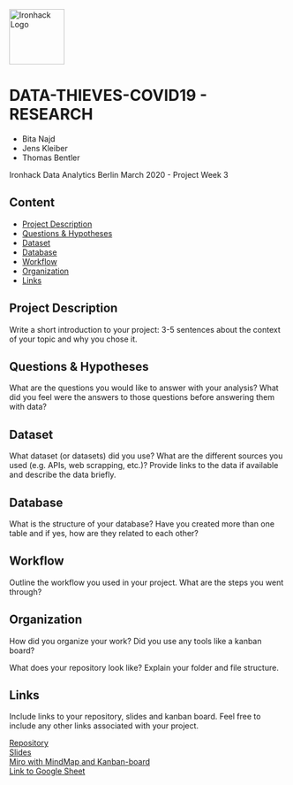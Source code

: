 <img src="https://bit.ly/2VnXWr2" alt="Ironhack Logo" width="100"/>

# DATA-THIEVES-COVID19 - RESEARCH
- Bita Najd
- Jens Kleiber
- Thomas Bentler

Ironhack Data Analytics Berlin March 2020 - Project Week 3


## Content
- [Project Description](#project-description)
- [Questions & Hypotheses](#questions-hypotheses)
- [Dataset](#dataset)
- [Database](#database)
- [Workflow](#workflow)
- [Organization](#organization)
- [Links](#links)

## Project Description
Write a short introduction to your project: 3-5 sentences about the context of your topic and why you chose it.

## Questions & Hypotheses
What are the questions you would like to answer with your analysis? What did you feel were the answers to those questions before answering them with data?

## Dataset
What dataset (or datasets) did you use? What are the different sources you used (e.g. APIs, web scrapping, etc.)? Provide links to the data if available and describe the data briefly.

## Database
What is the structure of your database? Have you created more than one table and if yes, how are they related to each other?

## Workflow
Outline the workflow you used in your project. What are the steps you went through?

## Organization
How did you organize your work? Did you use any tools like a kanban board?

What does your repository look like? Explain your folder and file structure.

## Links
Include links to your repository, slides and kanban board. Feel free to include any other links associated with your project.

[Repository](https://github.com/)  
[Slides](https://slides.com/)  
[Miro with MindMap and Kanban-board](https://miro.com/app/board/o9J_kuXqXlg=/)  
[Link to Google Sheet](https://docs.google.com/spreadsheets/d/1DVaU-9y6D-DjapcBaCU1VwcoMA3JH-H4LrynbhQtkEw/edit?usp=sharing)

